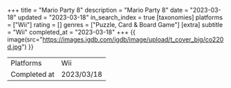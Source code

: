 +++
title = "Mario Party 8"
description = "Mario Party 8"
date = "2023-03-18"
updated = "2023-03-18"
in_search_index = true
[taxonomies]
platforms = ["Wii"]
rating = []
genres = ["Puzzle, Card & Board Game"]
[extra]
subtitle = "Wii"
completed_at = "2023-03-18"
+++
{{ image(src="https://images.igdb.com/igdb/image/upload/t_cover_big/co220d.jpg") }}

|              |            |
| ------------ | ---------- |
| Platforms    | Wii |
| Completed at | 2023/03/18 |

